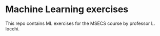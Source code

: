 # Machine Learning exercises

This repo contains ML exercises for the MSECS course by professor L. Iocchi.